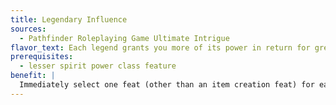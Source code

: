 ```yaml
---
title: Legendary Influence
sources:
  - Pathfinder Roleplaying Game Ultimate Intrigue
flavor_text: Each legend grants you more of its power in return for greater influence.
prerequisites:
  - lesser spirit power class feature
benefit: |
  Immediately select one feat (other than an item creation feat) for each spirit you can channel. Whenever you perform a seance to channel a spirit, you can allow the spirit to gain 1 point of influence over you to gain access to that spirit's Legendary Influence feat for as long as you channel that spirit. You can use this bonus feat as a prerequisite for any feats granted by a spirit power (such as the champion's legendary champion ability), but not for any other feats.
---
```


